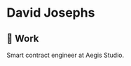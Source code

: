 # David Josephs
## 👷 Work
Smart contract engineer at Aegis Studio.

<!-- [![Top Langs](https://github-readme-stats.vercel.app/api/top-langs/?username=DMJ16&exclude_repo=as-algo&layout=compact&hide=shell)](https://github.com/anuraghazra/github-readme-stats)
[![Anurag's github stats](https://github-readme-stats.vercel.app/api?username=DMJ16&show_icons=true&theme=vue)](https://github.com/anuraghazra/github-readme-stats)

## 📫 Contact 
davidjosephs12@gmail.com
-->
